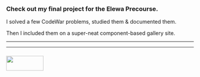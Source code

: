 ### Check out my final project for the Elewa Precourse.

I solved a few CodeWar problems, studied them & documented them.

Then I included them on a super-neat component-based gallery site.
___
___
### <a href="http://elewa.education/blog" target="_blank"><img src="https://user-images.githubusercontent.com/18554853/34921062-506450ae-f97d-11e7-875f-6feeb26ad72d.png" width="100" height="40"/></a>
